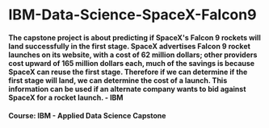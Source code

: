# IBM-Data-Science-SpaceX-Falcon9

#### The capstone project is about predicting if SpaceX's Falcon 9 rockets will land successfully in the first stage. SpaceX advertises Falcon 9 rocket launches on its website, with a cost of 62 million dollars; other providers cost upward of 165 million dollars each, much of the savings is because SpaceX can reuse the first stage. Therefore if we can determine if the first stage will land, we can determine the cost of a launch. This information can be used if an alternate company wants to bid against SpaceX for a rocket launch. - IBM

#### Course: IBM - Applied Data Science Capstone
